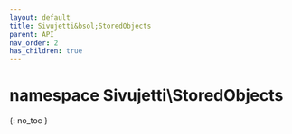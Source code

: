 ```yaml
---
layout: default
title: Sivujetti&bsol;StoredObjects
parent: API
nav_order: 2
has_children: true
---
```


# namespace Sivujetti\\StoredObjects
{: no_toc }
